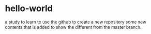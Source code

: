 # hello-world
a study to learn to use the github to create a new repository
some new contents that is added to show the different from the master branch.
